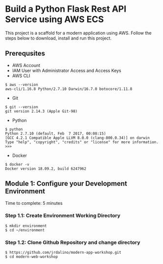 # Build a Python Flask Rest API Service using AWS ECS 
This project is a scaffold for a modern application using AWS. Follow the steps below to download, install and run this project.

## Prerequsites
- AWS Account
- IAM User with Administrator Access and Access Keys
- AWS CLI
```
$ aws --version
aws-cli/1.16.8 Python/2.7.10 Darwin/16.7.0 botocore/1.11.8
```
- Git
```
$ git --version
git version 2.14.3 (Apple Git-98)
```
- Python
```
$ python
Python 2.7.10 (default, Feb  7 2017, 00:08:15) 
[GCC 4.2.1 Compatible Apple LLVM 8.0.0 (clang-800.0.34)] on darwin
Type "help", "copyright", "credits" or "license" for more information.
>>> 
```
- Docker
```
$ docker -v
Docker version 18.09.2, build 6247962
```

## Module 1: Configure your Development Environment
Time to complete: 5 minutes

### Step 1.1: Create Environment Working Directory
```
$ mkdir environment
$ cd ~/environment
```

### Step 1.2: Clone Github Repository and change directory
```
$ https://github.com/jrdalino/modern-app-workshop.git
$ cd modern-web-workshop